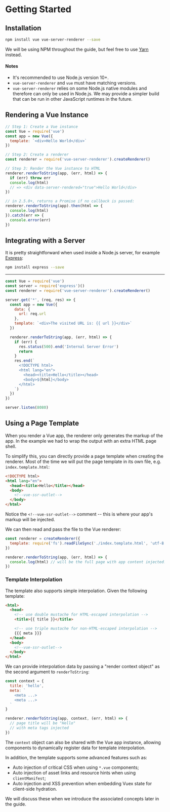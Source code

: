 # Getting Started

## Installation

``` bash
npm install vue vue-server-renderer --save
```

We will be using NPM throughout the guide, but feel free to use [Yarn](https://yarnpkg.com/en/) instead.

#### Notes

- It's recommended to use Node.js version 10+.
- `vue-server-renderer` and `vue` must have matching versions.
- `vue-server-renderer` relies on some Node.js native modules and therefore can only be used in Node.js. We may provide a simpler build that can be run in other JavaScript runtimes in the future.

## Rendering a Vue Instance

``` js
// Step 1: Create a Vue instance
const Vue = require('vue')
const app = new Vue({
  template: `<div>Hello World</div>`
})

// Step 2: Create a renderer
const renderer = require('vue-server-renderer').createRenderer()

// Step 3: Render the Vue instance to HTML
renderer.renderToString(app, (err, html) => {
  if (err) throw err
  console.log(html)
  // => <div data-server-rendered="true">Hello World</div>
})

// in 2.5.0+, returns a Promise if no callback is passed:
renderer.renderToString(app).then(html => {
  console.log(html)
}).catch(err => {
  console.error(err)
})
```

## Integrating with a Server

It is pretty straightforward when used inside a Node.js server, for example [Express](https://expressjs.com/):

``` bash
npm install express --save
```
---
``` js
const Vue = require('vue')
const server = require('express')()
const renderer = require('vue-server-renderer').createRenderer()

server.get('*', (req, res) => {
  const app = new Vue({
    data: {
      url: req.url
    },
    template: `<div>The visited URL is: {{ url }}</div>`
  })

  renderer.renderToString(app, (err, html) => {
    if (err) {
      res.status(500).end('Internal Server Error')
      return
    }
    res.end(`
      <!DOCTYPE html>
      <html lang="en">
        <head><title>Hello</title></head>
        <body>${html}</body>
      </html>
    `)
  })
})

server.listen(8080)
```

## Using a Page Template

When you render a Vue app, the renderer only generates the markup of the app. In the example we had to wrap the output with an extra HTML page shell.

To simplify this, you can directly provide a page template when creating the renderer. Most of the time we will put the page template in its own file, e.g. `index.template.html`:

``` html
<!DOCTYPE html>
<html lang="en">
  <head><title>Hello</title></head>
  <body>
    <!--vue-ssr-outlet-->
  </body>
</html>
```

Notice the `<!--vue-ssr-outlet-->` comment -- this is where your app's markup will be injected.

We can then read and pass the file to the Vue renderer:

``` js
const renderer = createRenderer({
  template: require('fs').readFileSync('./index.template.html', 'utf-8')
})

renderer.renderToString(app, (err, html) => {
  console.log(html) // will be the full page with app content injected.
})
```

### Template Interpolation

The template also supports simple interpolation. Given the following template:

``` html
<html>
  <head>
    <!-- use double mustache for HTML-escaped interpolation -->
    <title>{{ title }}</title>

    <!-- use triple mustache for non-HTML-escaped interpolation -->
    {{{ meta }}}
  </head>
  <body>
    <!--vue-ssr-outlet-->
  </body>
</html>
```

We can provide interpolation data by passing a "render context object" as the second argument to `renderToString`:

``` js
const context = {
  title: 'hello',
  meta: `
    <meta ...>
    <meta ...>
  `
}

renderer.renderToString(app, context, (err, html) => {
  // page title will be "Hello"
  // with meta tags injected
})
```

The `context` object can also be shared with the Vue app instance, allowing components to dynamically register data for template interpolation.

In addition, the template supports some advanced features such as:

- Auto injection of critical CSS when using `*.vue` components;
- Auto injection of asset links and resource hints when using `clientManifest`;
- Auto injection and XSS prevention when embedding Vuex state for client-side hydration.

We will discuss these when we introduce the associated concepts later in the guide.
